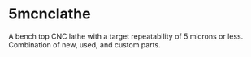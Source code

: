 # 5mcnclathe
A bench top CNC lathe with a target repeatability of 5 microns or less. Combination of new, used, and custom parts. 
